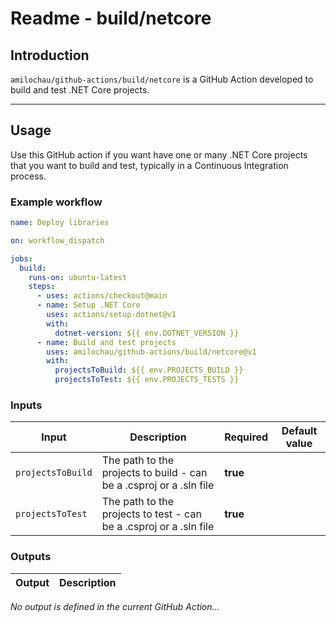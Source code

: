 # Readme - build/netcore

## Introduction

`amilochau/github-actions/build/netcore` is a GitHub Action developed to build and test .NET Core projects.

---

## Usage

Use this GitHub action if you want have one or many .NET Core projects that you want to build and test, typically in a Continuous Integration process.

### Example workflow

```yaml
name: Deploy libraries

on: workflow_dispatch

jobs:
  build:
    runs-on: ubuntu-latest
    steps:
      - uses: actions/checkout@main
      - name: Setup .NET Core
        uses: actions/setup-dotnet@v1
        with:
          dotnet-version: ${{ env.DOTNET_VERSION }}
      - name: Build and test projects
        uses: amilochau/github-actions/build/netcore@v1
        with:
          projectsToBuild: ${{ env.PROJECTS_BUILD }}
          projectsToTest: ${{ env.PROJECTS_TESTS }}
```

### Inputs

| Input | Description | Required | Default value |
| ----- | ----------- | -------- | ------------- |
| `projectsToBuild` | The path to the projects to build - can be a .csproj or a .sln file | **true** |
| `projectsToTest` | The path to the projects to test - can be a .csproj or a .sln file | **true** |

### Outputs

| Output | Description |
| ------ | ----------- |

*No output is defined in the current GitHub Action...*
